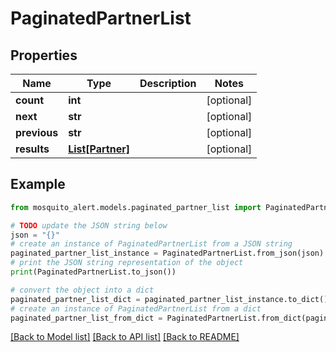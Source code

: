 # PaginatedPartnerList


## Properties

Name | Type | Description | Notes
------------ | ------------- | ------------- | -------------
**count** | **int** |  | [optional] 
**next** | **str** |  | [optional] 
**previous** | **str** |  | [optional] 
**results** | [**List[Partner]**](Partner.md) |  | [optional] 

## Example

```python
from mosquito_alert.models.paginated_partner_list import PaginatedPartnerList

# TODO update the JSON string below
json = "{}"
# create an instance of PaginatedPartnerList from a JSON string
paginated_partner_list_instance = PaginatedPartnerList.from_json(json)
# print the JSON string representation of the object
print(PaginatedPartnerList.to_json())

# convert the object into a dict
paginated_partner_list_dict = paginated_partner_list_instance.to_dict()
# create an instance of PaginatedPartnerList from a dict
paginated_partner_list_from_dict = PaginatedPartnerList.from_dict(paginated_partner_list_dict)
```
[[Back to Model list]](../README.md#documentation-for-models) [[Back to API list]](../README.md#documentation-for-api-endpoints) [[Back to README]](../README.md)


